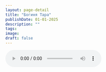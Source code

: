 ```yaml
---
layout: page-detail
title: "Богиня Тара"
publishDate: 01-01-2025
description: ""
tags:
image:
draft: false
---
```


<audio title=" - Богиня Тара.mp3" src="/upload/iblock/b3a/b3ae9b2163fe9fb5896829080d9bed54.mp3" controls=""></audio>

  
